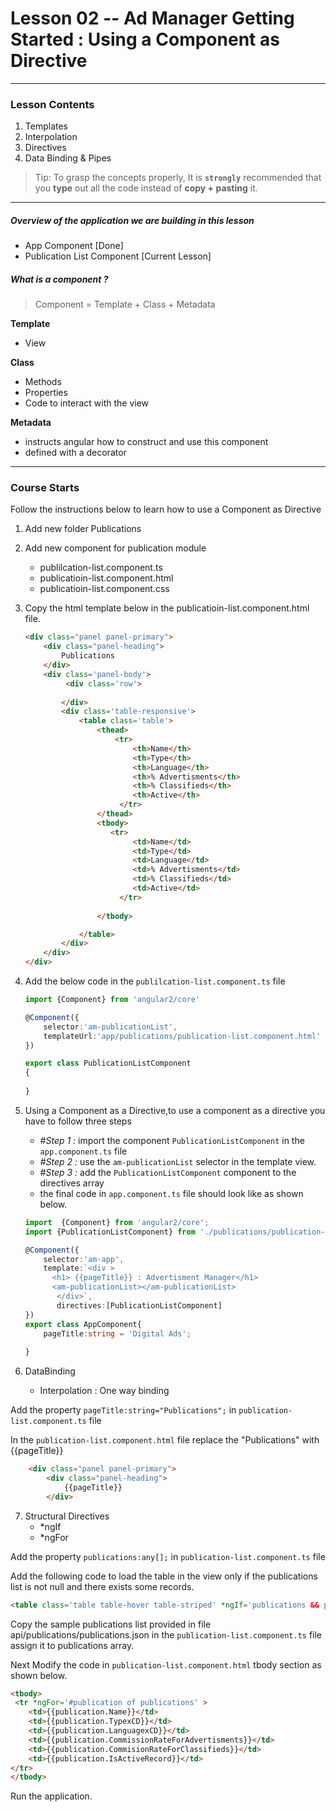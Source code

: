 # Lesson 02 -- Ad Manager Getting Started : Using a Component as Directive
----------
### Lesson Contents
1.  Templates
2.  Interpolation 
3.  Directives
4.  Data Binding & Pipes

> Tip: To grasp the concepts properly, It is  **`strongly`**  recommended that you **type** out all the code instead of **copy + pasting** it. 

-------------------------------

##### Overview of the application we are building in this lesson
- App Component  [Done]
- Publication List Component [Current Lesson]

##### What is a component ?

> Component = Template + Class + Metadata
>
**Template**
- View 
>
**Class**
- Methods
- Properties
- Code to interact with the view
>
**Metadata**
- instructs angular how to construct and use this component
- defined with a decorator

-------------------------------

### Course Starts 
Follow the instructions below to learn how to use a Component as Directive

1. Add new folder Publications
2. Add new component for publication module
    * publilcation-list.component.ts
    * publicatioin-list.component.html
    * publicatioin-list.component.css

3. Copy the html template below in the publicatioin-list.component.html file. 
	``` html
	<div class="panel panel-primary">
	    <div class="panel-heading">
	        Publications
	    </div>
	    <div class='panel-body'>
	         <div class='row'>
	            
	        </div>
	        <div class='table-responsive'>
	            <table class='table'>
	                <thead>
	                    <tr>
	                        <th>Name</th>
	                        <th>Type</th>
	                        <th>Language</th>
	                        <th>% Advertisments</th>
	                        <th>% Classifieds</th>
	                        <th>Active</th>
	                     </tr>
	                </thead>
	                <tbody>
	                   <tr>
	                        <td>Name</td>
	                        <td>Type</td>
	                        <td>Language</td>
	                        <td>% Advertisments</td>
	                        <td>% Classifieds</td>
	                        <td>Active</td>
	                     </tr>
	                     
	                </tbody>
	
	            </table>
	        </div>
	    </div>
	</div>	
	```
4. Add the below code in the `publilcation-list.component.ts` file
	```typescript
    import {Component} from 'angular2/core'
    
    @Component({
        selector:'am-publicationList',
        templateUrl:'app/publications/publication-list.component.html'
    })

    export class PublicationListComponent
    {
       
    }
	```
5. Using a Component as a Directive,to use a component as a directive you have to follow three steps
    * _#Step 1 :_ import the component `PublicationListComponent` in the `app.component.ts`  file
    * _#Step 2 :_ use the `am-publicationList` selector in the template view.
    * _#Step 3 :_ add the `PublicationListComponent` component to the directives array
    * the final code in `app.component.ts` file should look like as shown  below. 
   
	``` typescript
    import  {Component} from 'angular2/core';
    import {PublicationListComponent} from './publications/publication-list.component';

    @Component({
        selector:'am-app',
        template:`<div >
          <h1> {{pageTitle}} : Advertisment Manager</h1>
          <am-publicationList></am-publicationList>
           </div>`,
           directives:[PublicationListComponent]
    })
    export class AppComponent{
        pageTitle:string = 'Digital Ads';
        
    }
	```
    
    
6. DataBinding
	* Interpolation : One way binding 

Add the property `pageTitle:string="Publications";` in `publication-list.component.ts` file

In the `publication-list.component.html` file replace the "Publications" with {{pageTitle}}
``` html 
	<div class="panel panel-primary">
    	<div class="panel-heading">
        	{{pageTitle}}
    	</div>
```

7. Structural Directives
	* *ngIf
	* *ngFor

 
Add the property `publications:any[];` in `publication-list.component.ts` file

Add the following code to load the table in the view only if the publications list is not null and there exists
some records. 
``` html
<table class='table table-hover table-striped' *ngIf='publications && publications.length'>
```

Copy the sample publications list provided in file api/publications/publications.json  in the `publication-list.component.ts` file assign it to publications array. 


Next Modify the code in `publication-list.component.html` tbody section as shown below. 
``` html
<tbody>
 <tr *ngFor='#publication of publications' >
    <td>{{publication.Name}}</td>
    <td>{{publication.TypexCD}}</td>
    <td>{{publication.LanguagexCD}}</td>
    <td>{{publication.CommissionRateForAdvertisments}}</td>
    <td>{{publication.CommisionRateForClassifieds}}</td>
    <td>{{publication.IsActiveRecord}}</td>
</tr>
</tbody>
```

Run the application.


